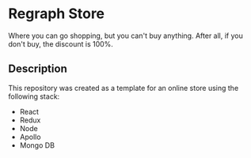 # Regraph Store

Where you can go shopping, but you can't buy anything. After all, if you don't buy, the discount is 100%.

## Description

This repository was created as a template for an online store using the following stack:

- React
- Redux
- Node
- Apollo
- Mongo DB

